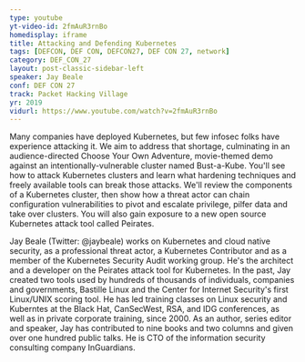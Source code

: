 ```yaml
---
type: youtube
yt-video-id: 2fmAuR3rnBo
homedisplay: iframe
title: Attacking and Defending Kubernetes
tags: [DEFCON, DEF CON, DEFCON27, DEF CON 27, network]
category: DEF_CON_27
layout: post-classic-sidebar-left
speaker: Jay Beale
conf: DEF CON 27
track: Packet Hacking Village
yr: 2019
vidurl: https://www.youtube.com/watch?v=2fmAuR3rnBo
---
```

Many companies have deployed Kubernetes, but few infosec folks have experience attacking it. We aim to address that shortage, culminating in an audience-directed Choose Your Own Adventure, movie-themed demo against an intentionally-vulnerable cluster named Bust-a-Kube. You'll see how to attack Kubernetes clusters and learn what hardening techniques and freely available tools can break those attacks. We'll review the components of a Kubernetes cluster, then show how a threat actor can chain configuration vulnerabilities to pivot and escalate privilege, pilfer data and take over clusters. You will also gain exposure to a new open source Kubernetes attack tool called Peirates.

Jay Beale (Twitter: @jaybeale) works on Kubernetes and cloud native security, as a professional threat actor, a Kubernetes Contributor and as a member of the Kubernetes Security Audit working group. He's the architect and a developer on the Peirates attack tool for Kubernetes. In the past, Jay created two tools used by hundreds of thousands of individuals, companies and governments, Bastille Linux and the Center for Internet Security's first Linux/UNIX scoring tool. He has led training classes on Linux security and Kuberntes at the Black Hat, CanSecWest, RSA, and IDG conferences, as well as in private corporate training, since 2000. As an author, series editor and speaker, Jay has contributed to nine books and two columns and given over one hundred public talks. He is CTO of the information security consulting company InGuardians.